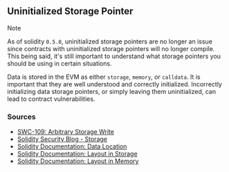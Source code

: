 ## Uninitialized Storage Pointer

> [!NOTE]  
> As of solidity `0.5.0`, uninitialized storage pointers are no longer an issue since contracts with uninitialized storage pointers will no longer compile. This being said, it's still important to understand what storage pointers you should be using in certain situations.

Data is stored in the EVM as either `storage`, `memory`, or `calldata`. It is important that they are well understood and correctly initialized. Incorrectly initializing data storage pointers, or simply leaving them uninitialized, can lead to contract vulnerabilities. 

### Sources

- [SWC-109: Arbitrary Storage Write](https://swcregistry.io/docs/SWC-109)
- [Solidity Security Blog - Storage](https://github.com/sigp/solidity-security-blog#storage)
- [Solidity Documentation: Data Location](https://solidity.readthedocs.io/en/latest/types.html#data-location)
- [Solidity Documentation: Layout in Storage](https://docs.soliditylang.org/en/latest/internals/layout_in_storage.html)
- [Solidity Documentation: Layout in Memory](https://docs.soliditylang.org/en/latest/internals/layout_in_memory.html)